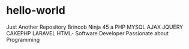 # hello-world
Just Another Repository
Brincob Ninja 45 a PHP MYSQL AJAX JQUERY CAKEPHP LARAVEL HTML- Software Developer Passionate about Programming
